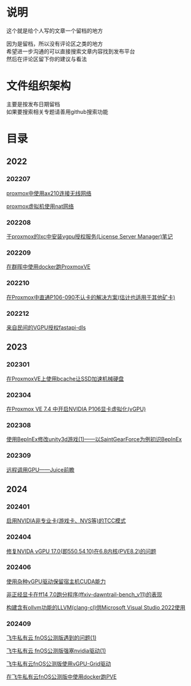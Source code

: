 # 说明  
这个就是给个人写的文章一个留档的地方

因为是留档，所以没有评论区之类的地方  
希望进一步沟通的可以直接搜索文章内容找到发布平台  
然后在评论区留下你的建议与看法  

# 文件组织架构  
主要是按发布日期留档  
如果要搜索相关专题请善用github搜索功能  

# 目录
## 2022
### 202207
[proxmox中使用ax210连接无线网络](2022/07/270840_proxmox_using_wlan/index.md)

[proxmox虚拟机使用nat网络](2022/07/271113_proxmox_using_nat/index.md)
### 202208
[于proxmox的lxc中安装vgpu授权服务(License Server Manager)笔记](2022/08/102000_install_nv_old_lic_in_lxc/index.md)
### 202209
[在群晖中使用docker跑ProxmoxVE](2022/09/050940_dockerPVE_in_ds918/index.md)
### 202210
[在Proxmox中直通P106-090不认卡的解决方案(估计也适用于其他矿卡)](2022/10/300950_nvidia_mining_card_driver/index.md)
### 202212
[来自民间的VGPU授权fastapi-dls](2022/12/291214_vGPU_fastapi-dls/index.md)
## 2023
### 202301
[在ProxmoxVE上使用bcache让SSD加速机械硬盘](2023/01/290823_bcache_in_proxmox_ve/index.md)
### 202304
[在Proxmox VE 7.4 中开启NVIDIA P106显卡虚拟化(vGPU)](2023/04/160252_vGPU_in_Proxmox_VE_7-4_P106/index.md)
### 202308
[使用BepInEx修改unity3d游戏(1)——以SaintGearForce为例初识BepInEx](2023/08/250354_BepInEx_unity3d_SaintGearForce/index.md) 
### 202309
[远程调用GPU——Juice前瞻](2023/09/110347_remote_GPU_Juice/index.md)
## 2024
### 202401
[启用NVIDIA非专业卡(游戏卡、NVS等)的TCC模式](2024/01/280637_force_tcc_in_geforce_card/index.md)
### 202404
[修复NVIDA vGPU 17.0(即550.54.10)在6.8内核(PVE8.2)的问题](2024/04/300745_fix_vgpu_grid17-0_in_kernel_6-8/index.md)
### 202406
[使用杂种vGPU驱动保留宿主机CUDA能力](2024/06/021256_use_merge_vgpu_driver_in_pve/index.md)

[非正经显卡在ff14 7.0跑分程序(ffxiv-dawntrail-bench_v11)的表现](2024/06/091934_gpu_in_ff14_7/index.md)

[构建含有ollvm功能的LLVM(clang-cl)供Microsoft Visual Studio 2022使用](2024/06/151137_ollvm_in_vs2022/index.md)
### 202409
[飞牛私有云 fnOS公测版遇到的问题(1)](2024/09/010111_wrong_with_fnOS_beta_1/index.md)

[飞牛私有云 fnOS公测版强塞nvidia驱动(1)](2024/09/120333_insert_nvidia_driver_in_fnOS_1/index.md)

[飞牛私有云fnOS公测版使用vGPU-Grid驱动](2024/09/152251_use_nvidia_vgpu_grid_driver_in_fnOS/index.md)

[在飞牛私有云fnOS公测版中使用docker跑PVE](2024/09/201200_run_docker_pve_in_fnos/index.md)